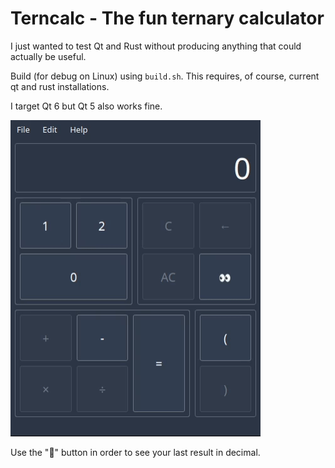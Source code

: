 # Terncalc - The fun ternary calculator

I just wanted to test Qt and Rust without producing anything that could actually be useful.

Build (for debug on Linux) using `build.sh`. This requires, of course, current qt and rust installations.

I target Qt 6 but Qt 5 also works fine.

![Demonstration Gif](demo.gif)

Use the "👀" button in order to see your last result in decimal.
